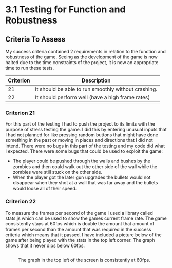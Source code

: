 # 3.1 Testing for Function and Robustness

## Criteria To Assess

My success criteria contained 2 requirements in relation to the function and robustness of the game. Seeing as the development of the game is now halted due to the time constraints of the project, it is now an appropriate time to run these tests.

| Criterion | Description                                         |
| --------- | --------------------------------------------------- |
| 21        | It should be able to run smoothly without crashing. |
| 22        | It should perform well (have a high frame rates)    |

### Criterion 21

For this part of the testing I had to push the project to its limits with the purpose of stress testing the game. I did this by entering unusual inputs that I had not planned for like pressing random buttons that might have done something in the past or moving in places and directions that I did not intend. There were no bugs in this part of the testing and my code did what I expected. There were some bugs that could be used to exploit the game:

* The player could be pushed through the walls and bushes by the zombies and then could walk out the other side of the wall while the zombies were still stuck on the other side.
* When the player got the later gun upgrades the bullets would not disappear when they shot at a wall that was far away and the bullets would loose all of their speed.

### Criterion 22

To measure the frames per second of the game I used a library called stats.js which can be used to show the games current frame rate. The game consistently stays at 60fps which is double the amount that amount of frames per second than the amount that was required in the success criteria which means that it passed. I have included a picture below of the game after being played with the stats in the top left corner. The graph shows that it never dips below 60fps.

<figure><img src="../.gitbook/assets/image (14).png" alt=""><figcaption><p>The graph in the top left of the screen is consistently at 60fps.</p></figcaption></figure>
